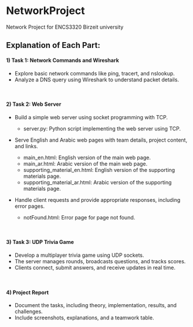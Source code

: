 # NetworkProject
Network Project for ENCS3320 Birzeit university

## Explanation of Each Part: 

#### 1) Task 1: Network Commands and Wireshark
- Explore basic network commands like ping, tracert, and nslookup.
- Analyze a DNS query using Wireshark to understand packet details.
<br>

#### 2) Task 2: Web Server
- Build a simple web server using socket programming with TCP.
     - server.py: Python script implementing the web server using TCP.

- Serve English and Arabic web pages with team details, project content, and links.
     - main_en.html: English version of the main web page.
     - main_ar.html: Arabic version of the main web page.
     - supporting_material_en.html: English version of the supporting materials page.
     - supporting_material_ar.html: Arabic version of the supporting materials page.
       
- Handle client requests and provide appropriate responses, including error pages.
     - notFound.html: Error page for page not found. 
<br>

#### 3) Task 3: UDP Trivia Game
- Develop a multiplayer trivia game using UDP sockets.
- The server manages rounds, broadcasts questions, and tracks scores.
- Clients connect, submit answers, and receive updates in real time.
<br> 

#### 4) Project Report
- Document the tasks, including theory, implementation, results, and challenges.
- Include screenshots, explanations, and a teamwork table.
   
